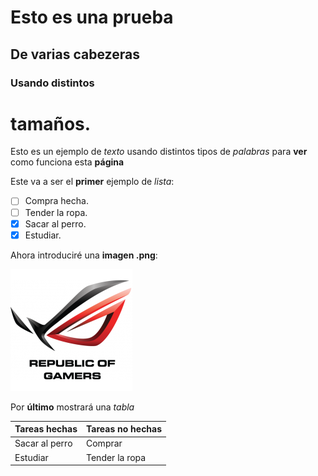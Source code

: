 # Esto es una prueba
## De varias cabezeras
### Usando distintos
# tamaños.

Esto es un ejemplo de *texto* usando distintos tipos de _palabras_ para **ver** como funciona esta __página__

Este va a ser el __primer__ ejemplo de _lista_:

- [ ] Compra hecha.
- [ ] Tender la ropa.
- [x] Sacar al perro.
- [x] Estudiar.

Ahora introduciré una **imagen .png**:

![Logo](asus.png)

Por **último** mostrará una _tabla_

Tareas hechas | Tareas no hechas
------------- | ----------------
Sacar al perro | Comprar
Estudiar | Tender la ropa
